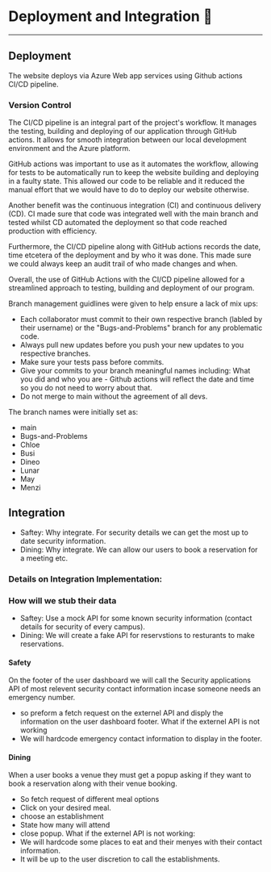 

# Deployment and Integration :rocket:

---

## Deployment

The website deploys via Azure Web app services using Github actions CI/CD pipeline.

### Version Control 

The CI/CD pipeline is an integral part of the project's workflow. It manages the testing, building and deploying of our application through GitHub actions. It allows for smooth integration between our local development environment and the Azure platform. 

GitHub actions was important to use as it automates the workflow, allowing for tests to be automatically run to keep the website building and deploying in a faulty state. This allowed our code to be reliable and it reduced the manual effort that we would have to do to deploy our website otherwise. 

Another benefit was the continuous integration (CI) and continuous delivery (CD). CI made sure that code was integrated well with the main branch and tested whilst CD automated the deployment so that code reached production with efficiency. 

Furthermore, the CI/CD pipeline along with GitHub actions records the date, time etcetera of the deployment and by who it was done. This made sure we could always keep an audit trail of who made changes and when. 

Overall, the use of GitHub Actions with the CI/CD pipeline allowed for a streamlined approach to testing, building and deployment of our program. 

Branch management guidlines were given to help ensure a lack of mix ups:

- Each collaborator must commit to their own respective branch (labled by their username) or the "Bugs-and-Problems" branch for any problematic code.
- Always pull new updates before you push your new updates to you respective branches.
- Make sure your tests pass before commits.
- Give your commits to your branch meaningful names including: What you did and who you are - Github actions will reflect the date and time so you do not need to worry about that.
- Do not merge to main without the agreement of all devs.

The branch names were initially set as:

- main
- Bugs-and-Problems
- Chloe
- Busi
- Dineo
- Lunar
- May
- Menzi

## Integration
- Saftey: Why integrate. For security details we can get the most up to date security information.
- Dining: Why integrate. We can allow our users to book a reservation for a meeting etc.

### Details on Integration Implementation:
### How will we stub their data
- Saftey: Use a mock API for some known security information (contact details for security of every campus).
- Dining: We will create a fake API for reservstions to resturants to make reservations.
  
#### Safety
On the footer of the user dashboard we will call the Security applications API of most relevent security contact information incase someone needs an emergency number. 
- so preform a fetch request on the externel API and disply the information on the user dashboard footer.
What if the externel API is not working
- We will hardcode emergency contact information to display in the footer.

#### Dining
When a user books a venue they must get a popup asking if they want to book a reservation along with their venue booking. 
- So fetch request of different meal options
- Click on your desired meal.
- choose an establishment
- State how many will attend
- close popup.
What if the externel API is not working:
- We will hardcode some places to eat and their menyes with their contact information.
- It will be up to the user discretion to call the establishments.

